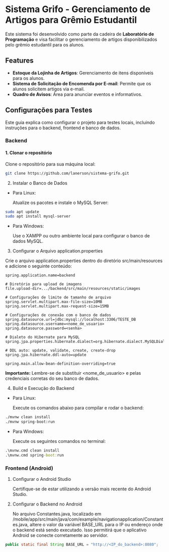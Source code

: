 # Sistema Grifo - Gerenciamento de Artigos para Grêmio Estudantil

Este sistema foi desenvolvido como parte da cadeira de **Laboratório de Programação** e visa facilitar o gerenciamento de artigos disponibilizados pelo grêmio estudantil para os alunos.

## Features

- **Estoque da Lojinha de Artigos**: Gerenciamento de itens disponíveis para os alunos.
- **Sistema de Solicitação de Encomenda por E-mail**: Permite que os alunos solicitem artigos via e-mail.
- **Quadro de Avisos**: Área para anunciar eventos e informativos.

## Configurações para Testes

Este guia explica como configurar o projeto para testes locais, incluindo instruções para o backend, frontend e banco de dados.

### Backend

#### 1. Clonar o repositório

Clone o repositório para sua máquina local:

```bash
git clone https://github.com/lanerson/sistema-grifo.git
```
2. Instalar o Banco de Dados

- Para Linux:

    Atualize os pacotes e instale o MySQL Server:
```bash
sudo apt update
sudo apt install mysql-server
```
- Para Windows:

    Use o XAMPP ou outro ambiente local para configurar o banco de dados MySQL.

3. Configurar o Arquivo application.properties

Crie o arquivo application.properties dentro do diretório src/main/resources e adicione o seguinte conteúdo:
```
spring.application.name=backend

# Diretório para upload de imagens
file.upload-dir=.../backend/src/main/resources/static/images

# Configurações de limite de tamanho de arquivo
spring.servlet.multipart.max-file-size=10MB
spring.servlet.multipart.max-request-size=15MB

# Configurações de conexão com o banco de dados
spring.datasource.url=jdbc:mysql://localhost:3306/TESTE_DB
spring.datasource.username=<nome_de_usuario>
spring.datasource.password=<senha>

# Dialeto do Hibernate para MySQL
spring.jpa.properties.hibernate.dialect=org.hibernate.dialect.MySQLDialect

# DDL auto: update, validate, create, create-drop
spring.jpa.hibernate.ddl-auto=update

spring.main.allow-bean-definition-overriding=true
```
**Importante:** Lembre-se de substituir <nome_de_usuario> e <senha> pelas credenciais corretas do seu banco de dados.

4. Build e Execução do Backend

- Para Linux:

    Execute os comandos abaixo para compilar e rodar o backend:
```bash
./mvnw clean install
./mvnw spring-boot:run
```
- Para Windows:

    Execute os seguintes comandos no terminal:
```cmd
.\mvnw.cmd clean install
.\mvnw.cmd spring-boot:run
```
### Frontend (Android)
1. Configurar o Android Studio

    Certifique-se de estar utilizando a versão mais recente do Android Studio.
3. Configurar o Backend no Android
 
    No arquivo Constantes.java, localizado em /mobile/app/src/main/java/com/example/navigationapplication/Constantes.java, altere o valor da variável BASE_URL para o IP ou endereço onde o backend está sendo executado. Isso permitirá que o aplicativo Android se conecte corretamente ao servidor.
```java
public static final String BASE_URL = "http://<IP_do_backend>:8080";

```
